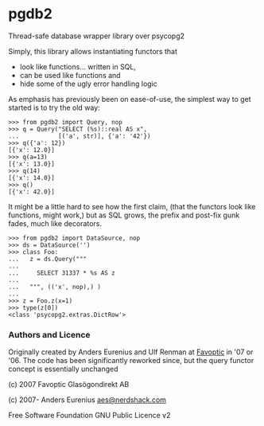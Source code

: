 # pgdb2

Thread-safe database wrapper library over psycopg2

Simply, this library allows instantiating functors that

 * look like functions... written in SQL,
 * can be used like functions and
 * hide some of the ugly error handling logic

As emphasis has previously been on ease-of-use, the simplest way to get
started is to try the old way:

    >>> from pgdb2 import Query, nop
    >>> q = Query("SELECT (%s)::real AS x",
    ...           [('a', str)], {'a': '42'})
    >>> q({'a': 12})
    [{'x': 12.0}]
    >>> q(a=13)
    [{'x': 13.0}]
    >>> q(14)
    [{'x': 14.0}]
    >>> q()
    [{'x': 42.0}]

It might be a little hard to see how the first claim, (that the functors look
like functions, might work,) but as SQL grows, the prefix and post-fix gunk
fades, much like decorators.

    >>> from pgdb2 import DataSource, nop
    >>> ds = DataSource('')
    >>> class Foo:
    ...   z = ds.Query("""
    ...
    ...     SELECT 31337 * %s AS z
    ...
    ...   """, (('x', nop),) )
    ...
    >>> z = Foo.z(x=1)
    >>> type(z[0])
    <class 'psycopg2.extras.DictRow'>

### Authors and Licence

Originally created by Anders Eurenius and Ulf Renman at [Favoptic](1) in '07
or '06. The code has been significantly reworked since, but the query functor
concept is essentially unchanged

(c) 2007 Favoptic Glasögondirekt AB

(c) 2007- Anders Eurenius <aes@nerdshack.com>

Free Software Foundation GNU Public Licence v2

[1]: http://www.favoptic.com/
